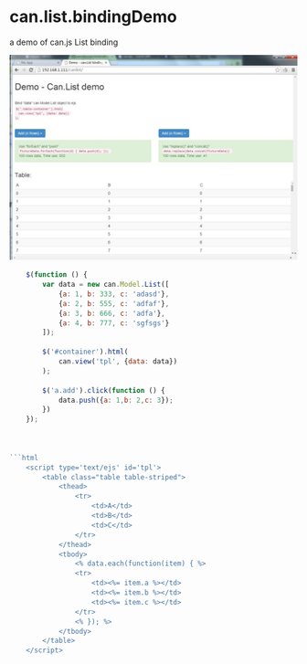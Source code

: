 can.list.bindingDemo
====================

a demo of can.js List binding 


![Image](./sc_shot.jpg?raw=true)

```javascript
    $(function () {
        var data = new can.Model.List([
            {a: 1, b: 333, c: 'adasd'},
            {a: 2, b: 555, c: 'adfaf'},
            {a: 3, b: 666, c: 'adfa'},
            {a: 4, b: 777, c: 'sgfsgs'}
        ]);

        $('#container').html(
            can.view('tpl', {data: data})
        );

        $('a.add').click(function () {
            data.push({a: 1,b: 2,c: 3});
        })
    });



```html
    <script type='text/ejs' id='tpl'>
        <table class="table table-striped">
            <thead>
                <tr>
                    <td>A</td>
                    <td>B</td>
                    <td>C</td>
                </tr>
            </thead>
            <tbody>
                <% data.each(function(item) { %>
                <tr>
                    <td><%= item.a %></td>
                    <td><%= item.b %></td>
                    <td><%= item.c %></td>
                </tr>
                <% }); %>
            </tbody>
        </table>
    </script>
